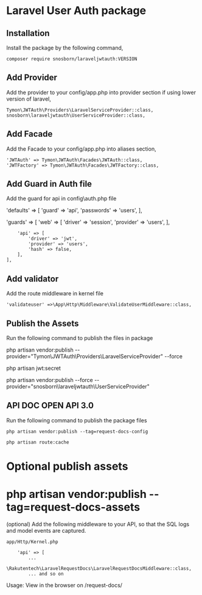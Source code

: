 # Laravel User Auth package

## Installation

Install the package by the following command,

    composer require snosborn/laraveljwtauth:VERSION

## Add Provider

Add the provider to your config/app.php into provider section if using lower version
of laravel,

    Tymon\JWTAuth\Providers\LaravelServiceProvider::class,
    snosborn\laraveljwtauth\UserServiceProvider::class,

## Add Facade

Add the Facade to your config/app.php into aliases section,

    'JWTAuth' => Tymon\JWTAuth\Facades\JWTAuth::class,
    'JWTFactory' => Tymon\JWTAuth\Facades\JWTFactory::class,

## Add Guard in Auth file

Add the guard for api in config\auth.php file

 'defaults' => [
        'guard' => 'api',
        'passwords' => 'users',
    ],

  'guards' => [
        'web' => [
            'driver' => 'session',
            'provider' => 'users',
        ],

        'api' => [
            'driver' => 'jwt',
            'provider' => 'users',
            'hash' => false,
        ],
    ],
## Add validator

Add the route middleware in kernel file 

    'validateuser' =>\App\Http\Middleware\ValidateUserMiddleware::class,

## Publish the Assets

Run the following command to publish the files in package 

php artisan vendor:publish --provider="Tymon\JWTAuth\Providers\LaravelServiceProvider" --force

php artisan jwt:secret

php artisan vendor:publish --force --provider="snosborn\laraveljwtauth\UserServiceProvider"

## API DOC OPEN API 3.0

Run the following command to publish the package files

    php artisan vendor:publish --tag=request-docs-config

    php artisan route:cache

# Optional publish assets
# php artisan vendor:publish --tag=request-docs-assets

(optional) Add the following middleware to your API, so that the SQL logs and model events are captured.

    app/Http/Kernel.php

        'api' => [
            ...
            \Rakutentech\LaravelRequestDocs\LaravelRequestDocsMiddleware::class,
            ... and so on

Usage: 
    View in the browser on /request-docs/
